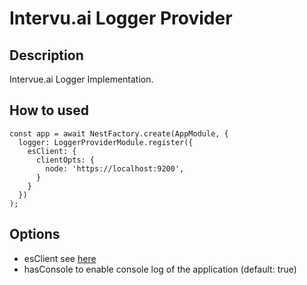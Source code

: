 # Intervu.ai Logger Provider

## Description

Intervue.ai Logger Implementation.

## How to used
```
const app = await NestFactory.create(AppModule, {
  logger: LoggerProviderModule.register({
    esClient: {
      clientOpts: {
        node: 'https://localhost:9200',
      }
    }
  })
);
```

## Options
* esClient see [here](https://github.com/vanthome/winston-elasticsearch)
* hasConsole to enable console log of the application (default: true)
